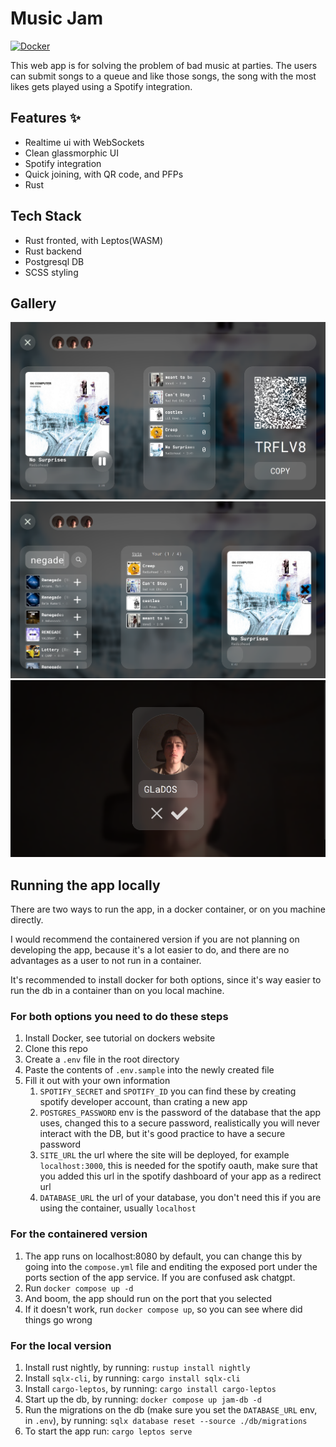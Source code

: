 # Music Jam

[![Docker](https://github.com/KOEGlike/music_jam/actions/workflows/docker-publish.yml/badge.svg)](https://github.com/KOEGlike/music_jam/actions/workflows/docker-publish.yml)

This web app is for solving the problem of bad music at parties.
The users can submit songs to a queue and like those songs, the song with the most likes gets played using a Spotify integration.

## Features ✨

- Realtime ui with WebSockets
- Clean glassmorphic UI
- Spotify integration
- Quick joining, with QR code, and PFPs
- Rust

## Tech Stack

- Rust fronted, with Leptos(WASM)
- Rust backend
- Postgresql DB
- SCSS styling

## Gallery

![screenshot of host page](https://github.com/KOEGlike/music_jam/blob/main/images%2Fhost.png)
![screenshot of user page](https://github.com/KOEGlike/music_jam/blob/main/images%2Fuser.png)
![screenshot of create user page](https://github.com/KOEGlike/music_jam/blob/main/images%2Fcreate-user.png)

###

## Running the app locally

There are two ways to run the app, in a docker container, or on you machine directly.

I would recommend the containered version if you are not planning on developing the app, because it's a lot easier to do, and there are no advantages as a user to not run in a container.

It's recommended to install docker for both options, since it's way easier to run the db in a container than on you local machine.

### For both options you need to do these steps

1. Install Docker, see tutorial on dockers website
2. Clone this repo
3. Create a `.env` file in the root directory
4. Paste the contents of `.env.sample` into the newly created file
5. Fill it out with your own information
    1. `SPOTIFY_SECRET` and `SPOTIFY_ID` you can find these by creating spotify developer account, than crating a new app
    2. `POSTGRES_PASSWORD` env is the password of the database that the app uses, changed this to a secure password, realistically you will never interact with the DB, but it's good practice to have a secure password
    3. `SITE_URL` the url where the site will be deployed, for example `localhost:3000`, this is needed for the spotify oauth, make sure that you added this url in the spotify dashboard of your app as a redirect url
    4. `DATABASE_URL` the url of your database, you don't need this if you are using the container, usually `localhost`

### For the containered version

1. The app runs on localhost:8080 by default, you can change this by going into the `compose.yml` file and enditing the exposed port under the ports section of the app service. If you are confused ask chatgpt.
2. Run `docker compose up -d`
3. And boom, the app should run on the port that you selected
4. If it doesn't work, run `docker compose up`, so you can see where did things go wrong

### For the local version

1. Install rust nightly, by running: `rustup install nightly`
2. Install `sqlx-cli`, by running: `cargo install sqlx-cli`
3. Install `cargo-leptos`, by running: `cargo install cargo-leptos`
4. Start up the db, by running: `docker compose up jam-db -d`
5. Run the migrations on the db (make sure you set the `DATABASE_URL` env, in `.env`), by running: `sqlx database reset --source ./db/migrations`
6. To start the app run: `cargo leptos serve`
